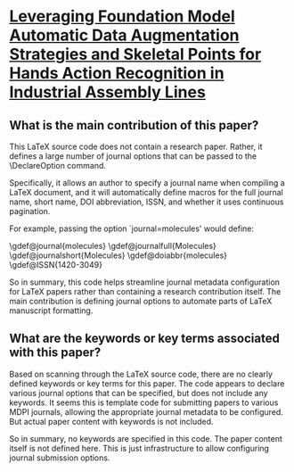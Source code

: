 # [Leveraging Foundation Model Automatic Data Augmentation Strategies and   Skeletal Points for Hands Action Recognition in Industrial Assembly Lines](https://arxiv.org/abs/2403.09056)

## What is the main contribution of this paper?

 This LaTeX source code does not contain a research paper. Rather, it defines a large number of journal options that can be passed to the \DeclareOption command.

Specifically, it allows an author to specify a journal name when compiling a LaTeX document, and it will automatically define macros for the full journal name, short name, DOI abbreviation, ISSN, and whether it uses continuous pagination.

For example, passing the option `journal=molecules' would define:

\gdef\@journal{molecules}
\gdef\@journalfull{Molecules} 
\gdef\@journalshort{Molecules}
\gdef\@doiabbr{molecules}
\gdef\@ISSN{1420-3049}

So in summary, this code helps streamline journal metadata configuration for LaTeX papers rather than containing a research contribution itself. The main contribution is defining journal options to automate parts of LaTeX manuscript formatting.


## What are the keywords or key terms associated with this paper?

 Based on scanning through the LaTeX source code, there are no clearly defined keywords or key terms for this paper. The code appears to declare various journal options that can be specified, but does not include any keywords. It seems this is template code for submitting papers to various MDPI journals, allowing the appropriate journal metadata to be configured. But actual paper content with keywords is not included.

So in summary, no keywords are specified in this code. The paper content itself is not defined here. This is just infrastructure to allow configuring journal submission options.
